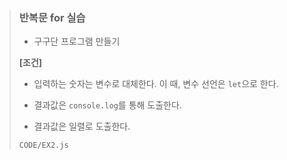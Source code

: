 > ### 반복문 for 실습
>
> - 구구단 프로그램 만들기
>   
>**[조건]**
> 
> - 입력하는 숫자는 변수로 대체한다. 이 때, 변수 선언은 `let`으로 한다.
> 
> - 결과값은 `console.log`를 통해 도출한다.
>
> - 결과값은 일렬로 도출한다.
>
> `CODE/EX2.js`